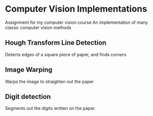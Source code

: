# Computer Vision Implementations

Assignment for my computer vision course
An implementation of many classic computer vision methods

## Hough Transform Line Detection

Detects edges of a square piece of paper, and finds corners

## Image Warping

Warps the image to straighten out the paper

## Digit detection

Segments out the digits written on the paper.
